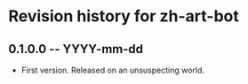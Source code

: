 # Revision history for zh-art-bot

## 0.1.0.0  -- YYYY-mm-dd

* First version. Released on an unsuspecting world.
